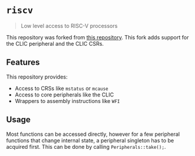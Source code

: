 # `riscv`

> Low level access to RISC-V processors

This repository was forked from [this repository][repo].
This fork adds support for the CLIC peripheral and the CLIC CSRs.

## Features

This repository provides:
- Access to CRSs like `mstatus` or `mcause`
- Access to core peripherals like the CLIC
- Wrappers to assembly instructions like `WFI`

## Usage

Most functions can be accessed directly, however for a few peripheral functions that change internal state, a peripheral singleton has to be acquired first.
This can be done by calling `Peripherals::take();`.

[repo]: [https://github.com/rust-embedded/riscv]
